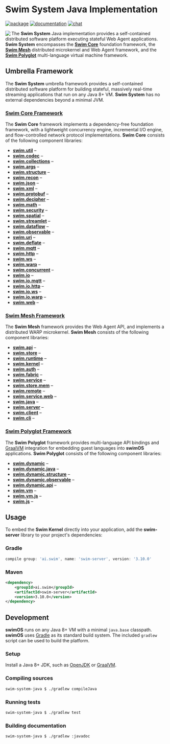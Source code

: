 # Swim System Java Implementation

[![package](https://img.shields.io/github/tag/swimOS/swim.svg?label=maven)](https://mvnrepository.com/artifact/ai.swim)
[![documentation](https://img.shields.io/badge/doc-JavaDoc-blue.svg)](https://docs.swimos.org/java/latest)
[![chat](https://img.shields.io/badge/chat-Gitter-green.svg)](https://gitter.im/swimos/community)

<a href="https://www.swimos.org"><img src="https://docs.swimos.org/readme/marlin-blue.svg" align="left"></a>

The **Swim System** Java implementation provides a self-contained distributed
software platform executing stateful Web Agent applications.  **Swim System**
encompasses the [**Swim Core**](swim-core-java) foundation framework, the
[**Swim Mesh**](swim-mesh-java) distributed microkernel and Web Agent framework,
and the [**Swim Polyglot**](swim-polyglot-java) multi-language virtual machine
framework.

## Umbrella Framework

The **Swim System** umbrella framework provides a self-contained distributed
software platform for building stateful, massively real-time streaming
applications that run on any Java 8+ VM.  **Swim System** has no external
dependencies beyond a minimal JVM.

### [**Swim Core** Framework](swim-core-java)

The **Swim Core** framework implements a dependency-free foundation
framework, with a lightweight concurrency engine, incremental I/O engine,
and flow-controlled network protocol implementations.  **Swim Core** consists
of the following component libraries:

- [**swim.util**](swim-core-java/swim.util) –
- [**swim.codec**](swim-core-java/swim.codec) –
- [**swim.collections**](swim-core-java/swim.collections) –
- [**swim.args**](swim-core-java/swim.args) –
- [**swim.structure**](swim-core-java/swim.structure) –
- [**swim.recon**](swim-core-java/swim.recon) –
- [**swim.json**](swim-core-java/swim.json) –
- [**swim.xml**](swim-core-java/swim.xml) –
- [**swim.protobuf**](swim-core-java/swim.protobuf) –
- [**swim.decipher**](swim-core-java/swim.decipher) –
- [**swim.math**](swim-core-java/swim.math) –
- [**swim.security**](swim-core-java/swim.security) –
- [**swim.spatial**](swim-core-java/swim.spatial) –
- [**swim.streamlet**](swim-core-java/swim.streamlet) –
- [**swim.dataflow**](swim-core-java/swim.dataflow) –
- [**swim.observable**](swim-core-java/swim.observable) –
- [**swim.uri**](swim-core-java/swim.uri) –
- [**swim.deflate**](swim-core-java/swim.deflate) –
- [**swim.mqtt**](swim-core-java/swim.mqtt) –
- [**swim.http**](swim-core-java/swim.http) –
- [**swim.ws**](swim-core-java/swim.ws) –
- [**swim.warp**](swim-core-java/swim.warp) –
- [**swim.concurrent**](swim-core-java/swim.concurrent) –
- [**swim.io**](swim-core-java/swim.io) –
- [**swim.io.mqtt**](swim-core-java/swim.io.mqtt) –
- [**swim.io.http**](swim-core-java/swim.io.http) –
- [**swim.io.ws**](swim-core-java/swim.io.ws) –
- [**swim.io.warp**](swim-core-java/swim.io.warp) –
- [**swim.web**](swim-core-java/swim.web) –

### [**Swim Mesh** Framework](swim-mesh-java)

The **Swim Mesh** framework provides the Web Agent API, and implements
a distributed WARP microkernel.  **Swim Mesh** consists of the following
component libraries:

- [**swim.api**](swim-mesh-java/swim.api) –
- [**swim.store**](swim-mesh-java/swim.store) –
- [**swim.runtime**](swim-mesh-java/swim.runtime) –
- [**swim.kernel**](swim-mesh-java/swim.kernel) –
- [**swim.auth**](swim-mesh-java/swim.auth) –
- [**swim.fabric**](swim-mesh-java/swim.fabric) –
- [**swim.service**](swim-mesh-java/swim.service) –
- [**swim.store.mem**](swim-mesh-java/swim.store.mem) –
- [**swim.remote**](swim-mesh-java/swim.remote) –
- [**swim.service.web**](swim-mesh-java/swim.service.web) –
- [**swim.java**](swim-mesh-java/swim.java) –
- [**swim.server**](swim-mesh-java/swim.server) –
- [**swim.client**](swim-mesh-java/swim.client) –
- [**swim.cli**](swim-mesh-java/swim.cli) –

### [**Swim Polyglot** Framework](swim-polyglot-java)

The **Swim Polyglot** framework provides multi-language API bindings and
[GraalVM](https://www.graalvm.org/) integration for embedding guest languages
into **swimOS** applications.  **Swim Polyglot** consists of the following
component libraries:

- [**swim.dynamic**](swim-polyglot-java/swim.dynamic) –
- [**swim.dynamic.java**](swim-polyglot-java/swim.dynamic.java) –
- [**swim.dynamic.structure**](swim-polyglot-java/swim.dynamic.structure) –
- [**swim.dynamic.observable**](swim-polyglot-java/swim.dynamic.observable) –
- [**swim.dynamic.api**](swim-polyglot-java/swim.dynamic.api) –
- [**swim.vm**](swim-polyglot-java/swim.vm) –
- [**swim.vm.js**](swim-polyglot-java/swim.vm.js) –
- [**swim.js**](swim-polyglot-java/swim.js) –

## Usage

To embed the **Swim Kernel** directly into your application, add the
**swim-server** library to your project's dependencies:

### Gradle

```groovy
compile group: 'ai.swim', name: 'swim-server', version: '3.10.0'
```

### Maven

```xml
<dependency>
    <groupId>ai.swim</groupId>
    <artifactId>swim-server</artifactId>
    <version>3.10.0</version>
</dependency>
```

## Development

**swimOS** runs on any Java 8+ VM with a minimal `java.base` classpath.
**swimOS** uses [Gradle](https://gradle.org/) as its standard build system.
The included `gradlew` script can be used to build the platform.

### Setup

Install a Java 8+ JDK, such as [OpenJDK](https://openjdk.java.net/) or
[GraalVM](https://www.graalvm.org/downloads/).

### Compiling sources

```sh
swim-system-java $ ./gradlew compileJava
```

### Running tests

```sh
swim-system-java $ ./gradlew test
```

### Building documentation

```sh
swim-system-java $ ./gradlew :javadoc
```
